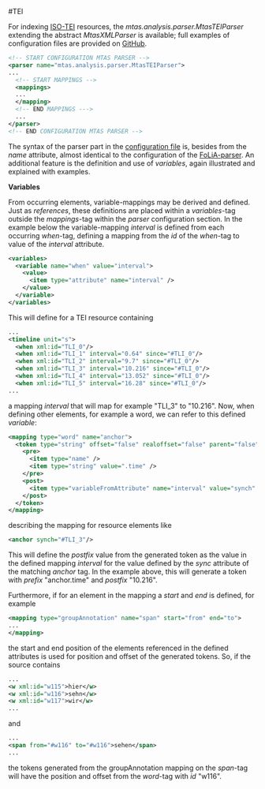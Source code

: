 #TEI

For indexing [ISO-TEI](http://www.tei-c.org/) resources, the *mtas.analysis.parser.MtasTEIParser* extending the abstract *MtasXMLParser* is available; full examples of configuration files are provided on [GitHub](https://github.com/meertensinstituut/mtas/tree/master/conf/parser/nederlab/mtas).

```xml
<!-- START CONFIGURATION MTAS PARSER -->
<parser name="mtas.analysis.parser.MtasTEIParser">
...
  <!-- START MAPPINGS -->
  <mappings>
  ...
  </mapping>
  <!-- END MAPPINGS --->
  ...
</parser>
<!-- END CONFIGURATION MTAS PARSER -->
```

The syntax of the parser part in the [configuration file](indexing_configuration.html#configuration) is, besides from the *name* attribute, almost identical to the configuration of the [FoLiA-parser](indexing_formats_folia.html). An additional feature is the definition and use of *variables*, again illustrated and explained with examples.

**Variables**

From occurring elements, variable-mappings may be derived and defined. Just as *references*, these definitions are placed within a *variables*-tag outside the *mappings*-tag within the *parser* configuration section. In the example below the variable-mapping *interval* is defined from each occurring *when*-tag, defining a mapping from the *id* of the *when*-tag to value of the *interval* attribute.

```xml
<variables>
  <variable name="when" value="interval">
    <value>
      <item type="attribute" name="interval" />
    </value>
  </variable>
</variables>
```

This will define for a TEI resource containing

```xml
...
<timeline unit="s">
  <when xml:id="TLI_0"/>
  <when xml:id="TLI_1" interval="0.64" since="#TLI_0"/>
  <when xml:id="TLI_2" interval="9.7" since="#TLI_0"/>
  <when xml:id="TLI_3" interval="10.216" since="#TLI_0"/>
  <when xml:id="TLI_4" interval="13.052" since="#TLI_0"/>
  <when xml:id="TLI_5" interval="16.28" since="#TLI_0"/>
...  
```

a mapping *interval* that will map for example "TLI_3" to "10.216". Now, when defining other elements, for example a word, we can refer to this defined *variable*: 

```xml
<mapping type="word" name="anchor">
  <token type="string" offset="false" realoffset="false" parent="false">
    <pre>
      <item type="name" />
      <item type="string" value=".time" />
    </pre>
    <post>
      <item type="variableFromAttribute" name="interval" value="synch" />
    </post>
  </token>
</mapping>
```

describing the mapping for resource elements like

```xml
<anchor synch="#TLI_3"/>
```

This will define the *postfix* value from the generated token as the value in the defined mapping *interval* for the value defined by the *sync* attribute of the matching *anchor* tag. In the example above, this will generate a token with *prefix* "anchor.time" and *postfix* "10.216".

Furthermore, if for an element in the mapping a *start* and *end* is defined, for example

```xml
<mapping type="groupAnnotation" name="span" start="from" end="to">
...
</mapping>
```
 
the start and end position of the elements referenced in the defined attributes is used for position and offset of the generated tokens. So, if the source contains

```xml
...
<w xml:id="w115">hier</w>
<w xml:id="w116">sehn</w>
<w xml:id="w117">wir</w>
...
```

and

```xml
...
<span from="#w116" to="#w116">sehen</span>
...
```

the tokens generated from the groupAnnotation mapping on the *span*-tag will have the position and offset from the *word*-tag with *id* "w116".

